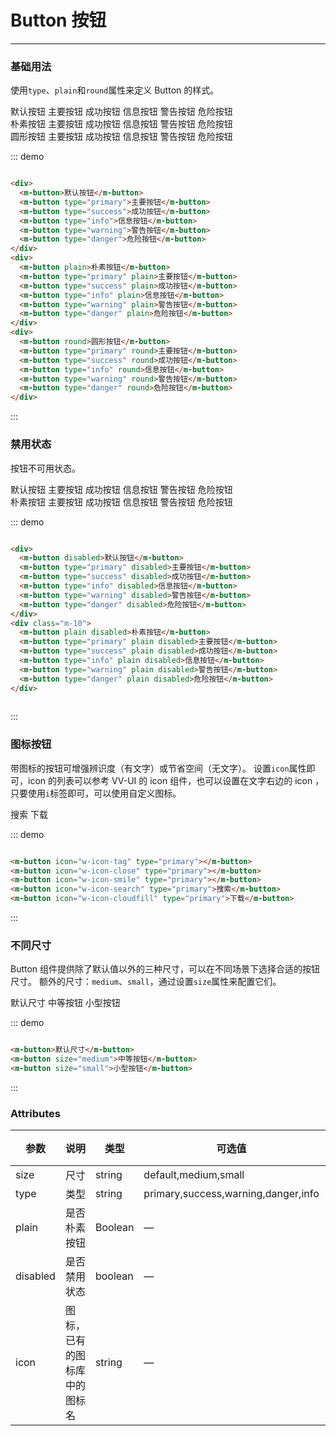 # Button 按钮
----
### 基础用法
使用```type```、```plain```和```round```属性来定义 Button 的样式。

<div class="demo-block">
  <div>
    <m-button>默认按钮</m-button>
    <m-button type="primary">主要按钮</m-button>
    <m-button type="success">成功按钮</m-button>
    <m-button type="info">信息按钮</m-button>
    <m-button type="warning">警告按钮</m-button>
    <m-button type="danger">危险按钮</m-button>
  </div>
  <div class="m-10">
    <m-button plain>朴素按钮</m-button>
    <m-button type="primary" plain>主要按钮</m-button>
    <m-button type="success" plain>成功按钮</m-button>
    <m-button type="info" plain>信息按钮</m-button>
    <m-button type="warning" plain>警告按钮</m-button>
    <m-button type="danger" plain>危险按钮</m-button>
  </div>
  <div class="m-10">
    <m-button round>圆形按钮</m-button>
    <m-button type="primary" round>主要按钮</m-button>
    <m-button type="success" round>成功按钮</m-button>
    <m-button type="info" round>信息按钮</m-button>
    <m-button type="warning" round>警告按钮</m-button>
    <m-button type="danger" round>危险按钮</m-button>
  </div>
</div>

::: demo
```html

<div>
  <m-button>默认按钮</m-button>
  <m-button type="primary">主要按钮</m-button>
  <m-button type="success">成功按钮</m-button>
  <m-button type="info">信息按钮</m-button>
  <m-button type="warning">警告按钮</m-button>
  <m-button type="danger">危险按钮</m-button>
</div>
<div>
  <m-button plain>朴素按钮</m-button>
  <m-button type="primary" plain>主要按钮</m-button>
  <m-button type="success" plain>成功按钮</m-button>
  <m-button type="info" plain>信息按钮</m-button>
  <m-button type="warning" plain>警告按钮</m-button>
  <m-button type="danger" plain>危险按钮</m-button>
</div>
<div>
  <m-button round>圆形按钮</m-button>
  <m-button type="primary" round>主要按钮</m-button>
  <m-button type="success" round>成功按钮</m-button>
  <m-button type="info" round>信息按钮</m-button>
  <m-button type="warning" round>警告按钮</m-button>
  <m-button type="danger" round>危险按钮</m-button>
</div>

```
:::

### 禁用状态

按钮不可用状态。

<div class="demo-block">
  <div>
    <m-button disabled>默认按钮</m-button>
    <m-button type="primary" disabled>主要按钮</m-button>
    <m-button type="success" disabled>成功按钮</m-button>
    <m-button type="info" disabled>信息按钮</m-button>
    <m-button type="warning" disabled>警告按钮</m-button>
    <m-button type="danger" disabled>危险按钮</m-button>
  </div>
  <div class="m-10">
    <m-button plain disabled>朴素按钮</m-button>
    <m-button type="primary" plain disabled>主要按钮</m-button>
    <m-button type="success" plain disabled>成功按钮</m-button>
    <m-button type="info" plain disabled>信息按钮</m-button>
    <m-button type="warning" plain disabled>警告按钮</m-button>
    <m-button type="danger" plain disabled>危险按钮</m-button>
  </div>
</div>

::: demo
```html

<div>
  <m-button disabled>默认按钮</m-button>
  <m-button type="primary" disabled>主要按钮</m-button>
  <m-button type="success" disabled>成功按钮</m-button>
  <m-button type="info" disabled>信息按钮</m-button>
  <m-button type="warning" disabled>警告按钮</m-button>
  <m-button type="danger" disabled>危险按钮</m-button>
</div>
<div class="m-10">
  <m-button plain disabled>朴素按钮</m-button>
  <m-button type="primary" plain disabled>主要按钮</m-button>
  <m-button type="success" plain disabled>成功按钮</m-button>
  <m-button type="info" plain disabled>信息按钮</m-button>
  <m-button type="warning" plain disabled>警告按钮</m-button>
  <m-button type="danger" plain disabled>危险按钮</m-button>
</div>
  
```
:::

### 图标按钮
带图标的按钮可增强辨识度（有文字）或节省空间（无文字）。
设置```icon```属性即可，icon 的列表可以参考 VV-UI 的 icon 组件，也可以设置在文字右边的 icon ，只要使用```i```标签即可，可以使用自定义图标。
<div class="demo-block">
  <m-button icon="w-icon-tag" type="primary"></m-button>
  <m-button icon="w-icon-close" type="primary"></m-button>
  <m-button icon="w-icon-smile" type="primary"></m-button>
  <m-button icon="w-icon-search" type="primary">搜索</m-button>
  <m-button icon="w-icon-cloudfill" type="primary">下载</m-button>
</div>

::: demo
```html

<m-button icon="w-icon-tag" type="primary"></m-button>
<m-button icon="w-icon-close" type="primary"></m-button>
<m-button icon="w-icon-smile" type="primary"></m-button>
<m-button icon="w-icon-search" type="primary">搜索</m-button>
<m-button icon="w-icon-cloudfill" type="primary">下载</m-button>

```
:::


### 不同尺寸

Button 组件提供除了默认值以外的三种尺寸，可以在不同场景下选择合适的按钮尺寸。
额外的尺寸：```medium```、```small```，通过设置```size```属性来配置它们。
<div class="demo-block">
  <m-button>默认尺寸</m-button>
  <m-button size="medium">中等按钮</m-button>
  <m-button size="small">小型按钮</m-button>
</div>

::: demo
```html

<m-button>默认尺寸</m-button>
<m-button size="medium">中等按钮</m-button>
<m-button size="small">小型按钮</m-button>

```
:::

### Attributes
| 参数      | 说明    | 类型      | 可选值       | 默认值   |
|---------- |-------- |---------- |-------------  |-------- |
| size     | 尺寸   | string  |   default,medium,small            |    —     |
| type     | 类型   | string    |   primary,success,warning,danger,info |     —    |
| plain     | 是否朴素按钮   | Boolean    | — | false   |
| disabled  | 是否禁用状态    | boolean   | —   | false   |
| icon  | 图标，已有的图标库中的图标名 | string   |  —  |  —  |
